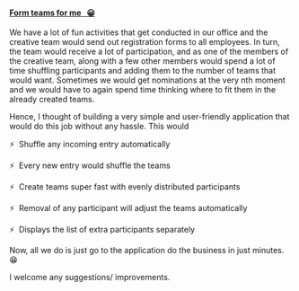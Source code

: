 #### [Form teams for me <span>&nbsp;</span><span> &#128512;</span>](https://formteamsforme.netlify.app/)
We have a lot of fun activities that get conducted in our office and the creative team would send out registration forms to all employees. In turn, the team would receive a lot of participation, and as one of the members of the creative team, along with a few other members would spend a lot of time shuffling participants and adding them to the number of teams that would want. Sometimes we would get nominations at the very nth moment and we would have to again spend time thinking where to fit them in the already created teams.


Hence, I thought of building a very simple and user-friendly application that would do this job without any hassle. This would
<p><span> &#9889;<span>&nbsp;</span></span> Shuffle any incoming entry automatically</p>
<p><span> &#9889;<span>&nbsp;</span></span> Every new entry would shuffle the teams</p>
<p><span> &#9889;<span>&nbsp;</span></span> Create teams super fast with evenly distributed participants</p>
<p><span> &#9889;<span>&nbsp;</span></span> Removal of any participant will adjust the teams automatically</p>
<p><span> &#9889;<span>&nbsp;</span></span> Displays the list of extra participants separately</p>
 
Now, all we do is just go to the application do the business in just minutes.<span>&nbsp;</span><span> &#128513;</span>

I welcome any suggestions/ improvements.



